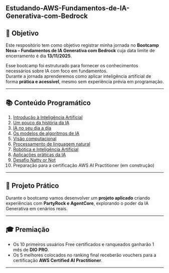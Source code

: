 ## Estudando-AWS-Fundamentos-de-IA-Generativa-com-Bedrock

## 🎯 Objetivo

Este respositório tem como objetivo registrar minha jornada no **Bootcamp Nexa – Fundamentos de IA Generativa com Bedrock** cuja data limite de encerramento é dia **13/11/2025**.  

Esse bootcamp foi estruturado para fornecer os conhecimentos necessários sobre IA com foco em fundamentos.  
Durante a jornada aprenderemos como aplicar inteligência artificial de forma **prática e acessível**, mesmo sem experiência prévia em programação.  

---

## 📚 Conteúdo Programático

1. [Introdução à Inteligência Artificial](https://github.com/DrikaDev/Estudando-AWS-Fundamentos-de-IA-Generativa-com-Bedrock/blob/main/conteudos/1.%20Introdu%C3%A7%C3%A3o%20%C3%A0%20Intelig%C3%AAncia%20Artificial.md)  
2. [Um pouco da história da IA](https://github.com/DrikaDev/Estudando-AWS-Fundamentos-de-IA-Generativa-com-Bedrock/blob/main/conteudos/2.%20Um%20pouco%20da%20hist%C3%B3ria%20da%20IA.md)  
3. [IA no seu dia a dia](https://github.com/DrikaDev/Estudando-AWS-Fundamentos-de-IA-Generativa-com-Bedrock/blob/main/conteudos/3.%20IA%20no%20seu%20dia%20a%20dia.md)  
4. [Os modelos de algoritmos de IA](https://github.com/DrikaDev/Estudando-AWS-Fundamentos-de-IA-Generativa-com-Bedrock/blob/main/conteudos/4.%20Os%20modelos%20de%20algoritmos%20de%20IA.md)  
5. [Visão computacional](https://github.com/DrikaDev/Estudando-AWS-Fundamentos-de-IA-Generativa-com-Bedrock/blob/main/conteudos/5.%20Vis%C3%A3o%20computacional.md)  
6. [Processamento de linguagem natural](https://github.com/DrikaDev/Estudando-AWS-Fundamentos-de-IA-Generativa-com-Bedrock/blob/main/conteudos/6.%20Processamento%20de%20linguagem%20natural.md)
7. [Robótica e Inteligência Artificial](https://github.com/DrikaDev/Estudando-AWS-Fundamentos-de-IA-Generativa-com-Bedrock/blob/main/conteudos/6.%20Processamento%20de%20linguagem%20natural.md)
8. [Aplicações práticas da IA](https://github.com/DrikaDev/Estudando-AWS-Fundamentos-de-IA-Generativa-com-Bedrock/blob/main/conteudos/8.%20Aplica%C3%A7%C3%B5es%20pr%C3%A1ticas%20da%20IA.md)  
9. [Desafio Natty or Not](https://github.com/DrikaDev/Estudando-AWS-Fundamentos-de-IA-Generativa-com-Bedrock/blob/main/conteudos/9.%20Desafio%20Natty%20or%20not.md)  
10. Preparação para a certificação AWS AI Practitioner (em construção)  

---

## 📌 Projeto Prático

Durante o bootcamp vamos desenvolver um **projeto aplicado** criando experiências com **PartyRock e AgentCore**, explorando o poder da IA Generativa em cenários reais.  

---

## 🎓 Premiação

- Os 10 primeiros usuários Free certificados e ranqueados ganharão 1 mês de **DIO PRO**.  
- Os 5 melhores colocados no ranking final receberão vouchers para a certificação **AWS Certified AI Practitioner**.

---
